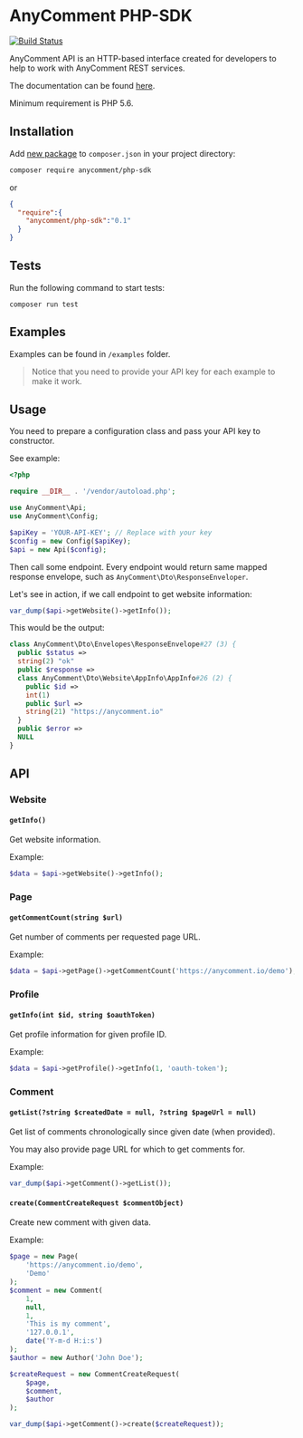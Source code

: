 # AnyComment PHP-SDK

[![Build Status](https://travis-ci.org/AnyComment/php-sdk.svg?branch=master)](https://travis-ci.org/AnyComment/php-sdk)

AnyComment API is an HTTP-based interface created for developers to help to work with AnyComment REST services.
 
The documentation can be found [here](https://anycommentio.docs.apiary.io/).

Minimum requirement is PHP 5.6.

## Installation 

Add [new package](https://packagist.org/packages/anycomment/php-sdk) to `composer.json` in your project directory:

```bash
composer require anycomment/php-sdk
```

or


```json
{
  "require":{
    "anycomment/php-sdk":"0.1"
  }
}
```


## Tests

Run the following command to start tests:
```
composer run test
```

## Examples 

Examples can be found in `/examples` folder. 

> Notice that you need to provide your API key for each example to make it work.

## Usage 

You need to prepare a configuration class and pass your API key to constructor. 

See example: 

```php
<?php

require __DIR__ . '/vendor/autoload.php';

use AnyComment\Api;
use AnyComment\Config;

$apiKey = 'YOUR-API-KEY'; // Replace with your key
$config = new Config($apiKey);
$api = new Api($config);
```

Then call some endpoint. Every endpoint would return same mapped response envelope, such 
as `AnyComment\Dto\ResponseEnveloper`.

Let's see in action, if we call endpoint to get website information: 

```php
var_dump($api->getWebsite()->getInfo());
```

This would be the output: 

```php
class AnyComment\Dto\Envelopes\ResponseEnvelope#27 (3) {
  public $status =>
  string(2) "ok"
  public $response =>
  class AnyComment\Dto\Website\AppInfo\AppInfo#26 (2) {
    public $id =>
    int(1)
    public $url =>
    string(21) "https://anycomment.io"
  }
  public $error =>
  NULL
}
```

## API

### Website 

#### `getInfo()`

Get website information.

Example:
```php
$data = $api->getWebsite()->getInfo();
```


### Page 

#### `getCommentCount(string $url)`

Get number of comments per requested page URL.

Example:  
```php
$data = $api->getPage()->getCommentCount('https://anycomment.io/demo');
```

### Profile 


#### `getInfo(int $id, string $oauthToken)`

Get profile information for given profile ID.

Example:  

```php
$data = $api->getProfile()->getInfo(1, 'oauth-token');
```


### Comment 


#### `getList(?string $createdDate = null, ?string $pageUrl = null)`

Get list of comments chronologically since given date (when provided).

You may also provide page URL for which to get comments for.

Example:  

```php
var_dump($api->getComment()->getList());
```

#### `create(CommentCreateRequest $commentObject)`

Create new comment with given data.

Example:  

```php
$page = new Page(
    'https://anycomment.io/demo',
    'Demo'
);
$comment = new Comment(
    1,
    null,
    1,
    'This is my comment',
    '127.0.0.1',
    date('Y-m-d H:i:s')
);
$author = new Author('John Doe');

$createRequest = new CommentCreateRequest(
    $page,
    $comment,
    $author
);

var_dump($api->getComment()->create($createRequest));
```
